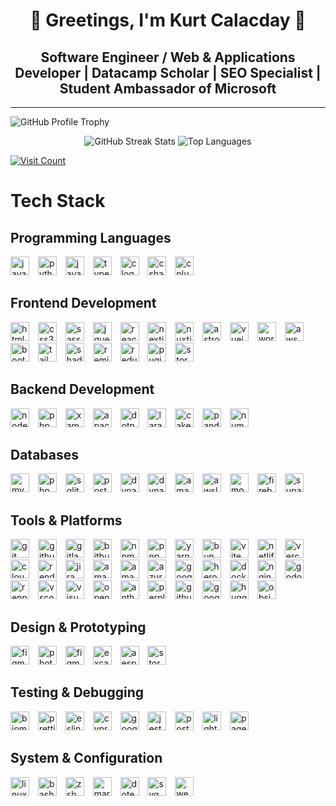 <h1 align="center">👋 Greetings, I'm Kurt Calacday 🚀️ </h1>
<h2 align="center">  Software Engineer / Web & Applications Developer | Datacamp Scholar | SEO Specialist | Student Ambassador of Microsoft </h2>

---

<img src="https://github-profile-trophy.vercel.app/?username=KurutoDenzeru&theme=radical&no-frame=false&no-bg=truea&row=2&column=4&margin-w=15&margin-h=15" alt="GitHub Profile Trophy" />

<p align="center">

  <img src="https://github-readme-streak-stats.herokuapp.com/?user=KurutoDenzeru&border_radius=10&theme=codeSTACKr&hide_border=true&exclude_days=Sun%2CSat&card_width=500&card_height=220" alt="GitHub Streak Stats" />

  <img src="https://github-readme-stats.vercel.app/api/top-langs/?username=KurutoDenzeru&border_radius=10&theme=codeSTACKr&hide_border=true&&size_weight=0.15&count_weight=0.5&layout=compact&card_width=300&card_height=220" alt="Top Languages" />

</p>

<a href="https://visitcount.itsvg.in"><img src="https://visitcount.itsvg.in/api?id=KurutoDenzeru&icon=0&color=4" alt="Visit Count" /></a>

# Tech Stack

## Programming Languages
<div align="left">
  <img src="https://img.shields.io/badge/java-%23ED8B00.svg?style=for-the-badge&logo=openjdk&logoColor=white" height="30" alt="java logo" />
  <img width="6" />
  <img src="https://img.shields.io/badge/Python-3776AB?logo=python&logoColor=white&style=for-the-badge" height="30" alt="python logo" />
  <img width="6" />
  <img src="https://img.shields.io/badge/JavaScript-F7DF1E?logo=javascript&logoColor=black&style=for-the-badge" height="30" alt="javascript logo" />
  <img width="6" />
  <img src="https://img.shields.io/badge/TypeScript-3178C6?logo=typescript&logoColor=white&style=for-the-badge" height="30" alt="typescript logo" />
  <img width="6" />
  <img src="https://img.shields.io/badge/C-A8B9CC?logo=c&logoColor=black&style=for-the-badge" height="30" alt="c logo" />
  <img width="6" />
  <img src="https://img.shields.io/badge/C Sharp-23960?logo=csharp&logoColor=white&style=for-the-badge" height="30" alt="csharp logo" />
  <img width="6" />
  <img src="https://img.shields.io/badge/C++-00599C?logo=cplusplus&logoColor=white&style=for-the-badge" height="30" alt="cplusplus logo" />

</div>

## Frontend Development
<div align="left">
  <img src="https://img.shields.io/badge/HTML5-E34F26?logo=html5&logoColor=white&style=for-the-badge" height="30" alt="html5 logo" />
  <img width="6" />
  <img src="https://img.shields.io/badge/CSS3-1572B6?logo=css3&logoColor=white&style=for-the-badge" height="30" alt="css3 logo" />
  <img width="6" />
  <img src="https://img.shields.io/badge/Sass-CC6699?logo=sass&logoColor=white&style=for-the-badge" height="30" alt="sass logo" />  
  <img width="6" />
  <img src="https://img.shields.io/badge/jQuery-0769AD?logo=jquery&logoColor=white&style=for-the-badge" height="30" alt="jquery logo" />
  <img width="6" />
  <img src="https://img.shields.io/badge/React-61DAFB?logo=react&logoColor=black&style=for-the-badge" height="30" alt="react logo" />
  <img width="6" />
  <img src="https://img.shields.io/badge/Next.js-000000?logo=nextdotjs&logoColor=white&style=for-the-badge" height="30" alt="nextjs logo" />
  <img width="6" />
  <img src="https://img.shields.io/badge/Nuxt.js-00DC82?logo=nuxtdotjs&logoColor=black&style=for-the-badge" height="30" alt="nuxtjs logo" />
  <img width="6" />
  <img src="https://img.shields.io/badge/Astro-FF5D01?logo=astro&logoColor=black&style=for-the-badge" height="30" alt="astro logo" />
  <img width="6" />
  <img src="https://img.shields.io/badge/Vue.js-4FC08D?logo=vuedotjs&logoColor=black&style=for-the-badge" height="30" alt="vuejs logo" />
  <img width="6" />
  <img src="https://img.shields.io/badge/Wordpress-21759B?logo=wordpress&logoColor=black&style=for-the-badge" height="30" alt="wordpress logo" />  
  <img width="6" />
  <img src="https://img.shields.io/badge/AWS Amplify-FF9900?logo=awsamplify&logoColor=black&style=for-the-badge" height="30" alt="awsamplify logo" />  
  <img width="6" />
  <img src="https://img.shields.io/badge/Bootstrap-7952B3?logo=bootstrap&logoColor=white&style=for-the-badge" height="30" alt="bootstrap logo" />
  <img width="6" />
  <img src="https://img.shields.io/badge/Tailwind CSS-06B6D4?logo=tailwindcss&logoColor=black&style=for-the-badge" height="30" alt="tailwindcss logo" />
  <img width="6" />
  <img src="https://img.shields.io/badge/shadcn/ui-000000?logo=shadcnui&logoColor=white&style=for-the-badge" height="30" alt="shadcnui logo" />
  <img width="6" />
  <img src="https://img.shields.io/badge/remix-%2523000.svg?style=for-the-badge&logo=remix&logoColor=white" height="30" alt="remix logo" />
  <img width="6" />
  <img src="https://img.shields.io/badge/Redux-764ABC?logo=redux&logoColor=white&style=for-the-badge" height="30" alt="redux logo" />
  <img width="6" />
  <img src="https://img.shields.io/badge/Pug-FFF?style=for-the-badge&logo=pug&logoColor=A86454" height="30" alt="pugjs logo" />
  <img width="6" />
  <img src="https://img.shields.io/badge/Storybook-FF4785?logo=storybook&logoColor=black&style=for-the-badge" height="30" alt="storybook logo" />
</div>

## Backend Development
<div align="left">
  <img src="https://img.shields.io/badge/Node.js-339933?logo=nodedotjs&logoColor=white&style=for-the-badge" height="30" alt="nodejs logo" />
  <img width="6" />
  <img src="https://img.shields.io/badge/PHP-777BB4?logo=php&logoColor=black&style=for-the-badge" height="30" alt="php logo" />
  <img width="6" />
  <img src="https://img.shields.io/badge/xampp-FB7A24.svg?style=for-the-badge&logo=xampp&logoColor=white" height="30" alt="xampp logo" />
  <img width="6" />
  <img src="https://img.shields.io/badge/apache-%23D42029.svg?style=for-the-badge&logo=apache&logoColor=white" height="30" alt="apache logo" />
  <img width="6" />
  <img src="https://img.shields.io/badge/.NET-5C2D91?style=for-the-badge&logo=.net&logoColor=white" height="30" alt="dotnetcore logo" />
  <img width="6" />
  <img src="https://img.shields.io/badge/Laravel-FF2D20?logo=laravel&logoColor=white&style=for-the-badge" height="30" alt="laravel logo" />
  <img width="6" />
  <img src="https://img.shields.io/badge/CakePHP-D33C43?logo=cakephp&logoColor=white&style=for-the-badge" height="30" alt="cakephp logo" />
  <img width="6" />
  <img src="https://img.shields.io/badge/Pandas-150458?logo=pandas&logoColor=white&style=for-the-badge" height="30" alt="pandas logo" />
  <img width="6" />
  <img src="https://img.shields.io/badge/NumPy-013243?logo=numpy&logoColor=white&style=for-the-badge" height="30" alt="numpy logo" />
</div>

## Databases
<div align="left">
  <img src="https://img.shields.io/badge/MySQL-4479A1?logo=mysql&logoColor=white&style=for-the-badge" height="30" alt="mysql logo" />
  <img width="6" />
  <img src="https://img.shields.io/badge/phpMyAdmin-6C78AF.svg?style=for-the-badge&logo=phpmyadmin&logoColor=yellow" height="30" alt="phpmyadmin logo" />  
  <img width="6" />
  <img src="https://img.shields.io/badge/SQLite-003B57?logo=sqlite&logoColor=white&style=for-the-badge" height="30" alt="sqlite logo" />
  <img width="6" />
  <img src="https://img.shields.io/badge/PostgreSQL-4169E1?logo=postgresql&logoColor=white&style=for-the-badge" height="30" alt="postgresql logo" />
  <img width="6" />
  <img src="https://img.shields.io/badge/Amazon%20DynamoDB-4053D6?style=for-the-badge&logo=Amazon%20DynamoDB&logoColor=yellow" height="30" alt="dynamodb logo" />
  <img width="6" />
  <img src="https://img.shields.io/badge/Amazon%20EC2-FF9900?style=for-the-badge&logo=amazonec2&logoColor=black" height="30" alt="dynamodb logo" />
  <img width="6" />
  <img src="https://img.shields.io/badge/Amazon S3-569A31?logo=amazons3&logoColor=white&style=for-the-badge" height="30" alt="amazons3 logo" />  
  <img width="6" />
  <img src="https://img.shields.io/badge/AWS Lambda-FF9900?logo=awslambda&logoColor=white&style=for-the-badge" height="30" alt="awslambdalogo" />
  <img width="6" />
  <img src="https://img.shields.io/badge/MongoDB-47A248?logo=mongodb&logoColor=white&style=for-the-badge" height="30" alt="mongodb logo" />
  <img width="6" />
  <img src="https://img.shields.io/badge/Firebase-FFCA28?logo=firebase&logoColor=black&style=for-the-badge" height="30" alt="firebase logo" />
  <img width="6" />
  <img src="https://img.shields.io/badge/Supabase-3ECF8E?logo=supabase&logoColor=black&style=for-the-badge" height="30" alt="supabase logo" />
</div>

## Tools & Platforms
<div align="left">
  <img src="https://img.shields.io/badge/Git-F05032?logo=git&logoColor=white&style=for-the-badge" height="30" alt="git logo" />
  <img width="6" />
  <img src="https://img.shields.io/badge/GitHub-181717?logo=github&logoColor=white&style=for-the-badge" height="30" alt="github logo" />
  <img width="6" />
  <img src="https://img.shields.io/badge/GitLab-FC6D26?logo=gitlab&logoColor=black&style=for-the-badge" height="30" alt="gitlab logo" />  
  <img width="6" />
  <img src="https://img.shields.io/badge/Bitbucket-0052CC?logo=bitbucket&logoColor=white&style=for-the-badge" height="30" alt="bitbucket logo" />
  <img width="6" />
  <img src="https://img.shields.io/badge/NPM-%23CB3837.svg?style=for-the-badge&logo=npm&logoColor=white" height="30" alt="npm logo" />
  <img width="6" />
  <img src="https://img.shields.io/badge/pnpm-%234a4a4a.svg?style=for-the-badge&logo=pnpm&logoColor=f69220" height="30" alt="pnpm logo" />
  <img width="6" />
  <img src="https://img.shields.io/badge/Yarn-2C8EBB?logo=yarn&logoColor=white&style=for-the-badge" height="30" alt="yarn logo" />
  <img width="6" />
  <img src="https://img.shields.io/badge/Bun-%23000000.svg?style=for-the-badge&logo=bun&logoColor=white" height="30" alt="bun logo" />
  <img width="6" />
  <img src="https://img.shields.io/badge/vite-%23646CFF.svg?style=for-the-badge&logo=vite&logoColor=yellow" height="30" alt="vite logo" />
  <img width="6" />
  <img src="https://img.shields.io/badge/netlify-00C7B7?style=for-the-badge&logo=netlify&logoColor=white" height="30" alt="netlify logo" />
  <img width="6" />
  <img src="https://img.shields.io/badge/vercel-%23000000.svg?style=for-the-badge&logo=vercel&logoColor=white" height="30" alt="vercel logo" />
  <img width="6" />
  <img src="https://img.shields.io/badge/cloudflare-F38020?style=for-the-badge&logo=cloudflare&logoColor=white" height="30" alt="cloudflare logo" />  
  <img width="6" />
  <img src="https://img.shields.io/badge/render-000000?style=for-the-badge&logo=render&logoColor=white" height="30" alt="render logo" />    
  <img width="6" />
  <img src="https://img.shields.io/badge/Jira-0052CC?logo=jira&logoColor=white&style=for-the-badge" height="30" alt="jira logo" />  
  <img width="6" />
  <img src="https://img.shields.io/badge/Amazon AWS-232F3E?logo=amazonwebservices&logoColor=white&style=for-the-badge" height="30" alt="amazonwebservices logo" />
  <img width="6" />
  <img src="https://img.shields.io/badge/amazon cognito-DD344C?logo=amazoncognito&logoColor=white&style=for-the-badge" height="30" alt="amazoncognito" />
  <img width="6" />
  <img src="https://img.shields.io/badge/Microsoft Azure-0078D4?logo=microsoftazure&logoColor=white&style=for-the-badge" height="30" alt="azure logo" />
  <img width="6" />
  <img src="https://img.shields.io/badge/Google Cloud-4285F4?logo=googlecloud&logoColor=white&style=for-the-badge" height="30" alt="googlecloud logo" />
  <img width="6" />
  <img src="https://img.shields.io/badge/Heroku-430098?logo=heroku&logoColor=white&style=for-the-badge" height="30" alt="heroku logo" />
  <img width="6" />
  <img src="https://img.shields.io/badge/Docker-2496ED?logo=docker&logoColor=white&style=for-the-badge" height="30" alt="docker logo" />
  <img width="6" />
  <img src="https://img.shields.io/badge/NGINX-009639?logo=nginx&logoColor=white&style=for-the-badge" height="30" alt="nginx logo" />
  <img width="6" />
  <img src="https://img.shields.io/badge/Godot Engine-478CBF?logo=godotengine&logoColor=white&style=for-the-badge" height="30" alt="godot logo" />
  <img width="6" />
  <img src="https://img.shields.io/badge/Ren'py-FF7F7F?logo=renpy&logoColor=white&style=for-the-badge" height="30" alt="renpy logo" />
  <img width="6" />
  <img src="https://img.shields.io/badge/Visual Studio Code-007ACC?logo=visualstudiocode&logoColor=white&style=for-the-badge" height="30" alt="vscode logo" />
  <img width="6" />
  <img src="https://img.shields.io/badge/Visual Studio-5C2D91?logo=visualstudio&logoColor=white&style=for-the-badge" height="30" alt="visualstudio logo" />
  <img width="6" />
  <img src="https://img.shields.io/badge/ChatGPT-412991?logo=openai&logoColor=white&style=for-the-badge" height="30" alt="openai logo" />
  <img width="6" />
  <img src="https://img.shields.io/badge/anthropic-191919?logo=anthropic&logoColor=white&style=for-the-badge" height="30" alt="anthropic logo" />  
  <img width="6" />
  <img src="https://img.shields.io/badge/Perplexity-1FB8CD?logo=perplexity&logoColor=white&style=for-the-badge" height="30" alt="perplexity logo" />
  <img width="6" />
  <img src="https://img.shields.io/badge/github copilot-000000?logo=githubcopilot&logoColor=white&style=for-the-badge" height="30" alt="githubcopilot logo" />  
  <img width="6" />
  <img src="https://img.shields.io/badge/Google Gemini-8E75B2?logo=googlegemini&logoColor=white&style=for-the-badge" height="30" alt="googlegemini logo" />
  <img width="6" />
  <img src="https://img.shields.io/badge/hugging face-FFD21E?logo=huggingface&logoColor=black&style=for-the-badge" height="30" alt="huggingface logo" />  
  <img width="6" />
  <img src="https://img.shields.io/badge/obsidian-7C3AED?logo=obsidian&logoColor=white&style=for-the-badge" height="30" alt="obsidian logo" />  
</div>

## Design & Prototyping
<div align="left">
  <img src="https://img.shields.io/badge/Adobe Photoshop-31A8FF?logo=adobephotoshop&logoColor=white&style=for-the-badge" height="30" alt="figma logo" />
  <img width="6" />
  <img src="https://img.shields.io/badge/photopea-18A497?logo=photopea&logoColor=white&style=for-the-badge" height="30" alt="photopea logo" />  
  <img width="6" />
  <img src="https://img.shields.io/badge/Figma-F24E1E?logo=figma&logoColor=white&style=for-the-badge" height="30" alt="figma logo" />
  <img width="6" />
  <img src="https://img.shields.io/badge/Excalidraw-6965DB?logo=excalidraw&logoColor=white&style=for-the-badge" height="30" alt="excalidraw logo" />  
  <img width="6" />
  <img src="https://img.shields.io/badge/Aseprite-FFFFFF?style=for-the-badge&logo=Aseprite&logoColor=#7D929E" height="30" alt="aesprite logo" />
  <img width="6" />
  <img src="https://img.shields.io/badge/Storybook-FF4785?logo=storybook&logoColor=black&style=for-the-badge" height="30" alt="storybook logo" />
</div>

## Testing & Debugging
<div align="left">    
  <img src="https://img.shields.io/badge/Biome-60A5FA?logo=biome&logoColor=white&style=for-the-badge" height="30" alt="biome logo" />
  <img width="6" />
  <img src="https://img.shields.io/badge/prettier-F7B93E?logo=prettier&logoColor=black&style=for-the-badge" height="30" alt="prettier logo" />  
  <img width="6" />
  <img src="https://img.shields.io/badge/eslint-4B32C3?logo=eslint&logoColor=white&style=for-the-badge" height="30" alt="eslint logo" />
  <img width="6" />
  <img src="https://img.shields.io/badge/cypress-69D3A7?logo=cypress&logoColor=black&style=for-the-badge" height="30" alt="cypress logo" />
  <img width="6" />
  <img src="https://img.shields.io/badge/Dev Tools-4285F4?logo=googlechrome&logoColor=white&style=for-the-badge" height="30" alt="googlechrome logo" />  
  <img width="6" />
  <img src="https://img.shields.io/badge/Jest-C21325?logo=jest&logoColor=white&style=for-the-badge" height="30" alt="jest logo" />
  <img width="6" />
  <img src="https://img.shields.io/badge/Postman-FF6C37?logo=postman&logoColor=black&style=for-the-badge" height="30" alt="postman logo" />
  <img width="6" />
  <img src="https://img.shields.io/badge/lighthouse-F44B21?logo=lighthouse&logoColor=white&style=for-the-badge" height="30" alt="lighthouse logo" />  
  <img width="6" />
  <img src="https://img.shields.io/badge/pagespeed insights-4285F4?logo=pagespeedinsights&logoColor=white&style=for-the-badge" height="30" alt="pagespeedinsights logo" />  
</div>

## System & Configuration
<div align="left">
  <img src="https://img.shields.io/badge/Linux-FCC624?logo=linux&logoColor=black&style=for-the-badge" height="30" alt="linux logo" />
  <img width="6" />
  <img src="https://img.shields.io/badge/GNU Bash-4EAA25?logo=gnubash&logoColor=white&style=for-the-badge" height="30" alt="bash logo" />
  <img width="6" />
  <img src="https://img.shields.io/badge/ZSH-F15A24?logo=zsh&logoColor=white&style=for-the-badge" height="30" alt="zsh logo" />  
  <img width="6" />
  <img src="https://img.shields.io/badge/Markdown-000000?logo=markdown&logoColor=white&style=for-the-badge" height="30" alt="markdown logo" /> 
  <img width="6" />
  <img src="https://img.shields.io/badge/.env-ECD53F?logo=dotenv&logoColor=black&style=for-the-badge" height="30" alt="dotenv logo" />
  <img width="6" />
  <img src="https://img.shields.io/badge/SVG-FFB13B?logo=svg&logoColor=black&style=for-the-badge" height="30" alt="svg logo" />
  <img width="6" />
  <img src="https://img.shields.io/badge/Webpack-8DD6F9?logo=webpack&logoColor=black&style=for-the-badge" height="30" alt="webpack logo" />
</div>

<!---
KurtDenzel/KurtDenzel is a ✨ special ✨ repository because its `README.md` (this file) appears on your GitHub profile.
You can click the Preview link to take a look at your changes.
--->
